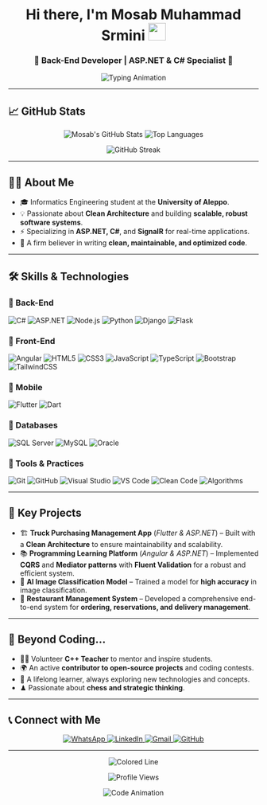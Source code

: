 <h1 align="center">
  Hi there, I'm Mosab Muhammad Srmini
  <img src="https://media.giphy.com/media/hvRJCLFzcasrR4ia7z/giphy.gif" width="35"/>
</h1>

<h3 align="center">
  🚀 Back-End Developer | ASP.NET & C# Specialist 🚀
</h3>

<p align="center">
  <img src="https://lottie.host/a62c6488-8772-4d2a-89a7-80f0ed179854/T9u8uK2m8n.json" alt="Typing Animation"/>
</p>

---

## 📈 GitHub Stats

<p align="center">
  <img src="https://github-readme-stats.vercel.app/api?username=Mosab-Mohmead-Srmini&show_icons=true&theme=tokyonight&hide_border=true&count_private=true" alt="Mosab's GitHub Stats"/>
  <img src="https://github-readme-stats.vercel.app/api/top-langs/?username=Mosab-Mohmead-Srmini&layout=compact&theme=tokyonight&hide_border=true" alt="Top Languages"/>
</p>

<p align="center">
  <img src="https://streak-stats.demolab.com?user=Mosab-Mohmead-Srmini&theme=tokyonight&hide_border=true" alt="GitHub Streak"/>
</p>

---

## 👨‍💻 About Me

- 🎓 Informatics Engineering student at the **University of Aleppo**.
- 💡 Passionate about **Clean Architecture** and building **scalable, robust software systems**.
- ⚡ Specializing in **ASP.NET, C#**, and **SignalR** for real-time applications.
- 🧩 A firm believer in writing **clean, maintainable, and optimized code**.

---

## 🛠 Skills & Technologies

### 🔹 Back-End

![C#](https://img.shields.io/badge/C%23-239120?style=for-the-badge&logo=c-sharp&logoColor=white)
![ASP.NET](https://img.shields.io/badge/ASP.NET-5C2D91?style=for-the-badge&logo=dotnet&logoColor=white)
![Node.js](https://img.shields.io/badge/Node.js-339933?style=for-the-badge&logo=node.js&logoColor=white)
![Python](https://img.shields.io/badge/Python-3776AB?style=for-the-badge&logo=python&logoColor=white)
![Django](https://img.shields.io/badge/Django-092E20?style=for-the-badge&logo=django&logoColor=white)
![Flask](https://img.shields.io/badge/Flask-000000?style=for-the-badge&logo=flask&logoColor=white)

### 🔹 Front-End

![Angular](https://img.shields.io/badge/Angular-DD0031?style=for-the-badge&logo=angular&logoColor=white)
![HTML5](https://img.shields.io/badge/HTML5-E34F26?style=for-the-badge&logo=html5&logoColor=white)
![CSS3](https://img.shields.io/badge/CSS3-1572B6?style=for-the-badge&logo=css3&logoColor=white)
![JavaScript](https://img.shields.io/badge/JavaScript-F7DF1E?style=for-the-badge&logo=javascript&logoColor=black)
![TypeScript](https://img.shields.io/badge/TypeScript-3178C6?style=for-the-badge&logo=typescript&logoColor=white)
![Bootstrap](https://img.shields.io/badge/Bootstrap-563D7C?style=for-the-badge&logo=bootstrap&logoColor=white)
![TailwindCSS](https://img.shields.io/badge/Tailwind_CSS-38B2AC?style=for-the-badge&logo=tailwind-css&logoColor=white)

### 🔹 Mobile

![Flutter](https://img.shields.io/badge/Flutter-02569B?style=for-the-badge&logo=flutter&logoColor=white)
![Dart](https://img.shields.io/badge/Dart-0175C2?style=for-the-badge&logo=dart&logoColor=white)

### 🔹 Databases

![SQL Server](https://img.shields.io/badge/SQL_Server-CC2927?style=for-the-badge&logo=microsoft-sql-server&logoColor=white)
![MySQL](https://img.shields.io/badge/MySQL-4479A1?style=for-the-badge&logo=mysql&logoColor=white)
![Oracle](https://img.shields.io/badge/Oracle-F80000?style=for-the-badge&logo=oracle&logoColor=white)

### 🔹 Tools & Practices

![Git](https://img.shields.io/badge/Git-F05032?style=for-the-badge&logo=git&logoColor=white)
![GitHub](https://img.shields.io/badge/GitHub-181717?style=for-the-badge&logo=github&logoColor=white)
![Visual Studio](https://img.shields.io/badge/Visual_Studio-5C2D91?style=for-the-badge&logo=visual-studio&logoColor=white)
![VS Code](https://img.shields.io/badge/VS_Code-007ACC?style=for-the-badge&logo=visual-studio-code&logoColor=white)
![Clean Code](https://img.shields.io/badge/Clean_Code-2C3E50?style=for-the-badge&logo=code&logoColor=white)
![Algorithms](https://img.shields.io/badge/Algorithms-black?style=for-the-badge)

---

## 🚀 Key Projects

- 🏗 **Truck Purchasing Management App** (*Flutter & ASP.NET*) – Built with a **Clean Architecture** to ensure maintainability and scalability.
- 📚 **Programming Learning Platform** (*Angular & ASP.NET*) – Implemented **CQRS** and **Mediator patterns** with **Fluent Validation** for a robust and efficient system.
- 🤖 **AI Image Classification Model** – Trained a model for **high accuracy** in image classification.
- 🍴 **Restaurant Management System** – Developed a comprehensive end-to-end system for **ordering, reservations, and delivery management**.

---

## 🌱 Beyond Coding...

- 👨‍🏫 Volunteer **C++ Teacher** to mentor and inspire students.
- 🌍 An active **contributor to open-source projects** and coding contests.
- 📖 A lifelong learner, always exploring new technologies and concepts.
- ♟ Passionate about **chess and strategic thinking**.

---

## 📞 Connect with Me

<p align="center">
  <a href="https://wa.me/963952824261" target="_blank">
    <img src="https://img.shields.io/badge/WhatsApp-25D366?style=for-the-badge&logo=whatsapp&logoColor=white" alt="WhatsApp"/>
  </a>
  <a href="https://www.linkedin.com/in/mosab-srmini" target="_blank">
    <img src="https://img.shields.io/badge/LinkedIn-0A66C2?style=for-the-badge&logo=linkedin&logoColor=white" alt="LinkedIn"/>
  </a>
  <a href="mailto:mosabsrmini200@gmail.com">
    <img src="https://img.shields.io/badge/Gmail-D14836?style=for-the-badge&logo=gmail&logoColor=white" alt="Gmail"/>
  </a>
  <a href="https://github.com/Mosab-Mohmead-Srmini">
    <img src="https://img.shields.io/badge/GitHub-181717?style=for-the-badge&logo=github&logoColor=white" alt="GitHub"/>
  </a>
</p>

---

<p align="center">
  <img src="https://raw.githubusercontent.com/andreasbm/readme/master/assets/lines/colored.png" alt="Colored Line"/>
</p>

<p align="center">
  <img src="https://visitor-badge.laobi.icu/badge?page_id=Mosab-Mohmead-Srmini" alt="Profile Views"/>
</p>

<p align="center">
  <img src="https://lottie.host/17e25f77-e6f6-45ef-897d-69b76428c9b2/9V5xW9k8uA.json" alt="Code Animation"/>
</p>
